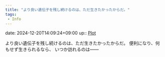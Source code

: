 ```yaml
---
title: "より良い遺伝子を残し続けるのは、ただ生きたかったからだ。"
tags:
 - Info
---
```


date: 2024-12-20T14:09:24+09:00
up:: [Plot](../Bar/Novel/Chaos/Plot.md)

より良い遺伝子を残し続けるのは、ただ生きたかったからだ。
便利になり、何もせず生きられるなら、
いつか訪れるのは――